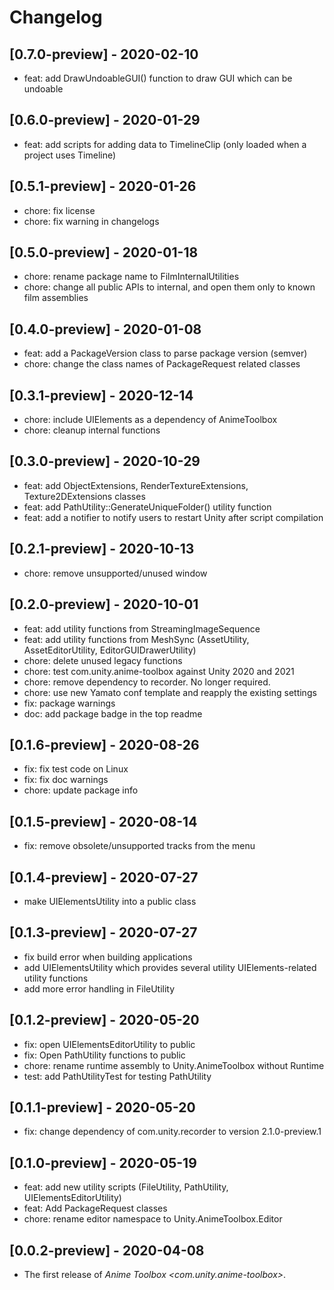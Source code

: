 # Changelog

## [0.7.0-preview] - 2020-02-10
* feat: add DrawUndoableGUI() function to draw GUI which can be undoable

## [0.6.0-preview] - 2020-01-29
* feat: add scripts for adding data to TimelineClip (only loaded when a project uses Timeline)

## [0.5.1-preview] - 2020-01-26
* chore: fix license
* chore: fix warning in changelogs

## [0.5.0-preview] - 2020-01-18
* chore: rename package name to FilmInternalUtilities
* chore: change all public APIs to internal, and open them only to known film assemblies


## [0.4.0-preview] - 2020-01-08

* feat: add a PackageVersion class to parse package version (semver) 
* chore: change the class names of PackageRequest related classes

## [0.3.1-preview] - 2020-12-14

* chore: include UIElements as a dependency of AnimeToolbox
* chore: cleanup internal functions 

## [0.3.0-preview] - 2020-10-29

* feat: add ObjectExtensions, RenderTextureExtensions, Texture2DExtensions classes 
* feat: add PathUtility::GenerateUniqueFolder() utility function
* feat: add a notifier to notify users to restart Unity after script compilation


## [0.2.1-preview] - 2020-10-13

* chore: remove unsupported/unused window

## [0.2.0-preview] - 2020-10-01

* feat: add utility functions from StreamingImageSequence
* feat: add utility functions from MeshSync (AssetUtility, AssetEditorUtility, EditorGUIDrawerUtility) 
* chore: delete unused legacy functions
* chore: test com.unity.anime-toolbox against Unity 2020 and 2021
* chore: remove dependency to recorder. No longer required.
* chore: use new Yamato conf template and reapply the existing settings
* fix: package warnings
* doc: add package badge in the top readme


## [0.1.6-preview] - 2020-08-26

* fix: fix test code on Linux
* fix: fix doc warnings
* chore: update package info 

## [0.1.5-preview] - 2020-08-14

* fix: remove obsolete/unsupported tracks from the menu

## [0.1.4-preview] - 2020-07-27

* make UIElementsUtility into a public class 

## [0.1.3-preview] - 2020-07-27

* fix build error when building applications
* add UIElementsUtility which provides several utility UIElements-related utility functions
* add more error handling in FileUtility 

## [0.1.2-preview] - 2020-05-20

* fix: open UIElementsEditorUtility to public	
* fix: Open PathUtility functions to public
* chore: rename runtime assembly to Unity.AnimeToolbox without Runtime
* test: add PathUtilityTest for testing PathUtility

## [0.1.1-preview] - 2020-05-20

* fix: change dependency of com.unity.recorder to version 2.1.0-preview.1


## [0.1.0-preview] - 2020-05-19

* feat: add new utility scripts (FileUtility, PathUtility, UIElementsEditorUtility)
* feat: Add PackageRequest classes 
* chore: rename editor namespace to Unity.AnimeToolbox.Editor

## [0.0.2-preview] - 2020-04-08

* The first release of *Anime Toolbox \<com.unity.anime-toolbox\>*.


